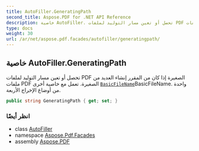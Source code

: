 ```yaml
---
title: AutoFiller.GeneratingPath
second_title: Aspose.PDF for .NET API Reference
description: خاصية AutoFiller. تحصل أو تعين مسار التوليد لملفات PDF الصغيرة إذا كان من المقرر إنشاء العديد من ملفات PDF الصغيرة. تعمل مع خاصية أخرى [`BasicFileName`](../basicfilename/). واحدة من أوضاع الإخراج الأربعة.
type: docs
weight: 30
url: /ar/net/aspose.pdf.facades/autofiller/generatingpath/
---
```

## خاصية AutoFiller.GeneratingPath

تحصل أو تعين مسار التوليد لملفات PDF الصغيرة إذا كان من المقرر إنشاء العديد من ملفات PDF الصغيرة. تعمل مع خاصية أخرى [`BasicFileName`](../basicfilename/)BasicFileName. واحدة من أوضاع الإخراج الأربعة.

```csharp
public string GeneratingPath { get; set; }
```

### انظر أيضًا

* class [AutoFiller](../)
* namespace [Aspose.Pdf.Facades](../../../aspose.pdf.facades/)
* assembly [Aspose.PDF](../../../)